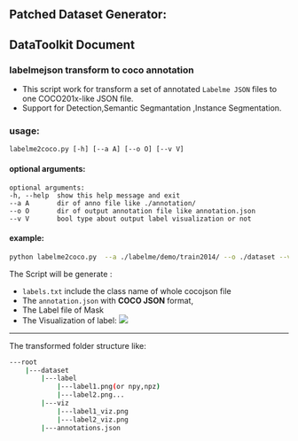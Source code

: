 <!--
 Copyright 2020 winshare
 
 Licensed under the Apache License, Version 2.0 (the "License");
 you may not use this file except in compliance with the License.
 You may obtain a copy of the License at
 
     http://www.apache.org/licenses/LICENSE-2.0
 
 Unless required by applicable law or agreed to in writing, software
 distributed under the License is distributed on an "AS IS" BASIS,
 WITHOUT WARRANTIES OR CONDITIONS OF ANY KIND, either express or implied.
 See the License for the specific language governing permissions and
 limitations under the License.
-->





## Patched Dataset Generator:















## DataToolkit Document


### labelmejson transform to coco annotation

* This script work for transform a set of annotated `Labelme JSON` files to one COCO201x-like JSON file. 
* Support for Detection,Semantic Segmantation ,Instance Segmentation. 

### usage:
    
    labelme2coco.py [-h] [--a A] [--o O] [--v V]

#### optional arguments:


    optional arguments:
    -h, --help  show this help message and exit
    --a A       dir of anno file like ./annotation/
    --o O       dir of output annotation file like annotation.json
    --v V       bool type about output label visualization or not


#### example:

```bash
python labelme2coco.py  --a ./labelme/demo/train2014/ --o ./dataset --v True
```

The Script will be generate :
* `labels.txt` include the class name of whole cocojson file
* The `annotation.json` with **COCO JSON** format,
* The Label file of Mask
* The Visualization of label:
![](./dataset/viz/cat-11_viz_label.png)

****

The transformed folder structure like:

```bash
---root
    |---dataset
        |---label
            |---label1.png(or npy,npz)
            |---label2.png...
        |---viz
            |---label1_viz.png
            |---label2_viz.png
        |---annotations.json
```